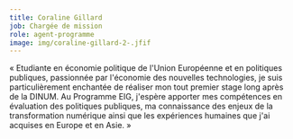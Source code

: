```yaml
---
title: Coraline Gillard
job: Chargée de mission
role: agent-programme
image: img/coraline-gillard-2-.jfif
---
```

« Etudiante en économie politique de l'Union Européenne et en politiques publiques, passionnée par l'économie des nouvelles technologies, je suis particulièrement enchantée de réaliser mon tout premier stage long après de la DINUM. Au Programme EIG, j'espère apporter mes compétences en évaluation des politiques publiques, ma connaissance des enjeux de la transformation numérique ainsi que les expériences humaines que j'ai acquises en Europe et en Asie. »